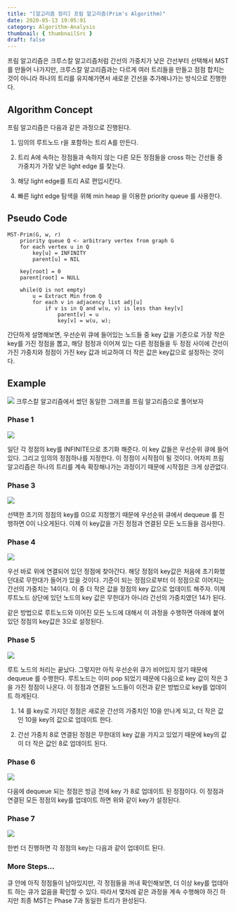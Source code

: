 ```yaml
---
title: "[알고리즘 정리] 프림 알고리즘(Prim's Algorithm)"
date: 2020-05-13 19:05:91
category: Algorithm-Analysis
thumbnail: { thumbnailSrc }
draft: false
---
```


프림 알고리즘은 크루스칼 알고리즘처럼 간선의 가중치가 낮은 간선부터 선택해서 MST를 만들어 나가지만, 크루스칼 알고리즘과는 다르게 여러 트리들을 만들고 점점 합치는 것이 아니라 하나의 트리를 유지해가면서 새로운 간선을 추가해나가는 방식으로 진행한다.

## Algorithm Concept

프림 알고리즘은 다음과 같은 과정으로 진행된다.

1. 임의의 루트노드 r을 포함하는 트리 A를 만든다.

2. 트리 A에 속하는 정점들과 속하지 않는 다른 모든 정점들을 cross 하는 간선들 중 가중치가 가장 낮은 light edge 를 찾는다.

3. 해당 light edge를 트리 A로 편입시킨다.

4. 빠른 light edge 탐색을 위해 min heap 을 이용한 priority queue 를 사용한다.

## Pseudo Code

```
MST-Prim(G, w, r)
    priority queue Q <- arbitrary vertex from graph G
    for each vertex u in Q
        key[u] = INFINITY
        parent[u] = NIL

    key[root] = 0
    parent[root] = NULL

    while(Q is not empty)
        u = Extract Min from Q
        for each v in adjacency list adj[u]
            if v is in Q and w(u, v) is less than key[v]
                parent[v] = u
                key[v] = w(u, w);

```

간단하게 설명해보면, 우선순위 큐에 들어있는 노드들 중 key 값을 기준으로 가장 작은 key를 가진 정점을 뽑고, 해당 점정과 이어져 있는 다른 정점들을 두 정점 사이에 간선이 가진 가중치와 정점이 가진 key 값과 비교하여 더 작은 값은 key값으로 설정하는 것이다.

## Example

![](../assets/post_images/MST-Prims/1.png)
크루스칼 알고리즘에서 썼던 동일한 그래프를 프림 알고리즘으로 풀어보자</center>

### Phase 1

![](../assets/post_images/MST-Prims/2.png)

일단 각 정점의 key를 INFINITE으로 초기화 해준다. 이 key 값들은 우선순위 큐에 들어있다. 그리고 임의의 정점하나를 지정한다. 이 정점이 시작점이 될 것이다. 어차피 프림 알고리즘은 하나의 트리를 계속 확장해나가는 과정이기 때문에 시작점은 크게 상관없다.

### Phase 3

![](../assets/post_images/MST-Prims/3.png)

선택한 초기의 정점의 key를 0으로 지정했기 때문에 우선순위 큐에서 dequeue 를 진행하면 0이 나오게된다. 이제 이 key값을 가진 정점과 연결된 모든 노드들을 검사한다.

### Phase 4

![](../assets/post_images/MST-Prims/4.png)

우선 바로 위에 연결되어 있던 정점에 찾아간다. 해당 정점의 key값은 처음에 초기화했던대로 무한대가 들어가 있을 것이다. 기준이 되는 정점으로부터 이 정점으로 이어지는 간선의 가중치는 14이다. 이 중 더 작은 값을 정점의 key 값으로 업데이트 해주자. 이제 루트노드 상단에 있던 노드의 key 값은 무한대가 아니라 간선의 가중치였던 14가 된다.

같은 방법으로 루트노드와 이어진 모든 노드에 대해서 이 과정을 수행하면 아래에 붙어있던 정점의 key값은 3으로 설정된다.

### Phase 5

![](../assets/post_images/MST-Prims/5.png)

루트 노드의 처리는 끝났다. 그렇지만 아직 우선순위 큐가 비어있지 않기 때문에 dequeue 를 수행한다. 루트노드는 이미 pop 되었기 때문에 다음으로 key 값이 작은 3을 가진 정점이 나온다. 이 정점과 연결된 노드들이 이전과 같은 방법으로 key를 업데이트 하게된다.

1. 14 를 key로 가지던 정점은 새로운 간선의 가중치인 10을 만나게 되고, 더 작은 값인 10을 key의 값으로 업데이트 한다.

2. 간선 가중치 8로 연결된 정점은 무한대의 key 값을 가지고 있었기 때문에 key의 값이 더 작은 값인 8로 업데이트 된다.

### Phase 6

![](../assets/post_images/MST-Prims/6.png)

다음에 dequeue 되는 정점은 방금 전에 key 가 8로 업데이트 된 정점이다. 이 정점과 연결된 모든 정점의 key를 업데이트 하면 위와 같이 key가 설정된다.

### Phase 7

![](../assets/post_images/MST-Prims/7.png)

한번 더 진행하면 각 정점의 key는 다음과 같이 업데이트 된다.

### More Steps...

큐 안에 아직 정점들이 남아있지만, 각 정점들을 꺼내 확인해보면, 더 이상 key를 업데아트 하는 큐가 없음을 확인할 수 있다. 따라서 몇차례 같은 과정을 계속 수행해야 하긴 하지만 최종 MST는 Phase 7과 동일한 트리가 완성된다.
